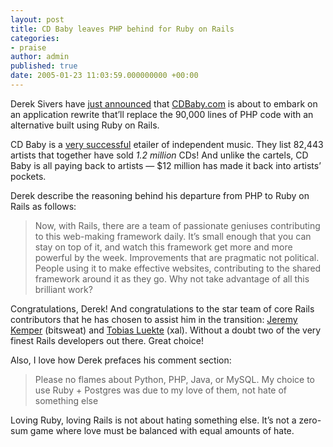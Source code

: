 ```yaml
---
layout: post
title: CD Baby leaves PHP behind for Ruby on Rails
categories:
- praise
author: admin
published: true
date: 2005-01-23 11:03:59.000000000 +00:00
---
```

<p>Derek Sivers have <a href="http://www.oreillynet.com/pub/wlg/6286">just announced</a> that <a href="http://www.cdbaby.com/">CDBaby.com</a> is about to embark on an application rewrite that&#8217;ll replace the 90,000 lines of <span class="caps">PHP</span> code with an alternative built using Ruby on Rails.</p>
<p>CD Baby is a <a href="http://www.cdbaby.com/about">very successful</a> etailer of independent music. They list 82,443 artists that together have sold <i>1.2 million</i> CDs! And unlike the cartels, CD Baby is all paying back to artists &mdash; $12 million has made it back into artists&#8217; pockets.</p>
<p>Derek describe the reasoning behind his departure from <span class="caps">PHP</span> to Ruby on Rails as follows:</p>
<blockquote>Now, with Rails, there are a team of passionate geniuses contributing to this web-making framework daily. It&#8217;s small enough that you can stay on top of it, and watch this framework get more and more powerful by the week. Improvements that are pragmatic not political. People using it to make effective websites, contributing to the shared framework around it as they go. Why not take advantage of all this brilliant work?</blockquote>
<p>Congratulations, Derek! And congratulations to the star team of core Rails contributors that he has chosen to assist him in the transition: <a href="http://bitsweat.net/">Jeremy Kemper</a> (bitsweat) and <a href="http://blog.leetsoft.com/">Tobias Luekte</a> (xal). Without a doubt two of the very finest Rails developers out there. Great choice!</p>
<p>Also, I love how Derek prefaces his comment section:</p>
<blockquote>Please no flames about Python, <span class="caps">PHP</span>, Java, or MySQL. My choice to use Ruby + Postgres was due to my love of them, not hate of something else</blockquote>
<p>Loving Ruby, loving Rails is not about hating something else. It&#8217;s not a zero-sum game where love must be balanced with equal amounts of hate.</p>